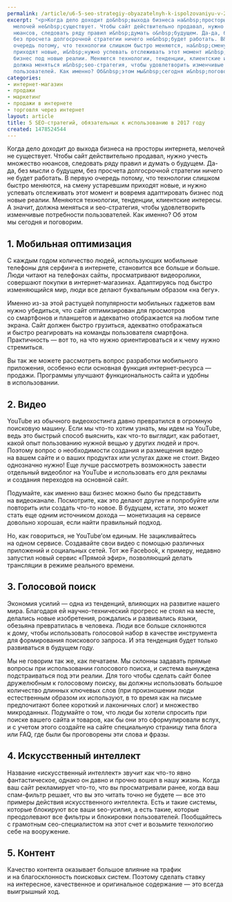 ```yaml
---
permalink: /article/u6-5-seo-strategiy-obyazatelnyh-k-ispolzovaniyu-v-2017-godu
excerpt: "<p>Когда дело доходит до&nbsp;выхода бизнеса на&nbsp;просторы интернета,
  мелочей не&nbsp;существует. Чтобы сайт действительно продавал, нужно учесть множество
  нюансов, следовать ряду правил и&nbsp;думать о&nbsp;будущем. Да-да, без мысли о&nbsp;будущем,
  без просчета долгосрочной стратегии ничего не&nbsp;будет работать. В&nbsp;первую
  очередь потому, что технологии слишком быстро меняются, на&nbsp;смену устаревшим
  приходят новые, и&nbsp;нужно успевать отслеживать этот момент и&nbsp;вовремя адаптировать
  бизнес под новые реалии. Меняются технологии, тенденции, клиентские интересы. А&nbsp;значит,
  должна меняться и&nbsp;seo-стратегия, чтобы удовлетворить изменчивые потребности
  пользователей. Как именно? Об&nbsp;этом мы&nbsp;сегодня и&nbsp;поговорим.</p>"
categories:
- интернет-магазин
- продажи
- маркетинг
- продажи в интернете
- торговля через интернет
layout: article
title: 5 SEO-стратегий, обязательных к использованию в 2017 году
created: 1478524544
---
```

<p>Когда дело доходит до&nbsp;выхода бизнеса на&nbsp;просторы интернета, мелочей не&nbsp;существует. Чтобы сайт действительно продавал, нужно учесть множество нюансов, следовать ряду правил и&nbsp;думать о&nbsp;будущем. Да-да, без мысли о&nbsp;будущем, без просчета долгосрочной стратегии ничего не&nbsp;будет работать. В&nbsp;первую очередь потому, что технологии слишком быстро меняются, на&nbsp;смену устаревшим приходят новые, и&nbsp;нужно успевать отслеживать этот момент и&nbsp;вовремя адаптировать бизнес под новые реалии. Меняются технологии, тенденции, клиентские интересы. А&nbsp;значит, должна меняться и&nbsp;seo-стратегия, чтобы удовлетворить изменчивые потребности пользователей. Как именно? Об&nbsp;этом мы&nbsp;сегодня и&nbsp;поговорим.</p>
<h2>1. Мобильная оптимизация</h2>
<p>С&nbsp;каждым годом количество людей, использующих мобильные телефоны для серфинга в&nbsp;интернете, становится все больше и&nbsp;больше. Люди читают на&nbsp;телефонах сайты, просматривают видеоролики, совершают покупки в&nbsp;интернет-магазинах. Адаптируясь под быстро изменяющийся мир, люди все делают буквальным образом «на&nbsp;бегу».</p>
<p>Именно из-за этой растущей популярности мобильных гаджетов вам нужно убедиться, что сайт оптимизирован для просмотров со&nbsp;смартфонов и&nbsp;планшетов и&nbsp;адекватно отображается на&nbsp;любом типе экрана. Сайт должен быстро грузиться, адекватно отображаться и&nbsp;быстро реагировать на&nbsp;команды пользователя смартфона. Практичность&nbsp;— вот&nbsp;то, на&nbsp;что нужно ориентироваться и&nbsp;к&nbsp;чему нужно стремиться. </p>
<p>Вы&nbsp;так&nbsp;же можете рассмотреть вопрос разработки мобильного приложения, особенно если основная функция интернет-ресурса&nbsp;— продажи. Программы улучшают функциональность сайта и&nbsp;удобны в&nbsp;использовании. </p>
<h2>2. Видео</h2>
<p>YouTube из&nbsp;обычного видеохостинга давно превратился в&nbsp;огромную поисковую машину. Если мы&nbsp;что-то хотим узнать, мы&nbsp;идем на&nbsp;YouTube, ведь это быстрый способ выяснить, как что-то выглядит, как работает, какой опыт пользованию нужной вещью у&nbsp;других людей и&nbsp;проч. Поэтому вопрос о&nbsp;необходимости создания и&nbsp;размещения видео на&nbsp;вашем сайте и&nbsp;о&nbsp;ваших продуктах или услугах даже не&nbsp;стоит. Видео однозначно нужно! Еще лучше рассмотреть возможность завести отдельный видеоблог на&nbsp;YouTube и&nbsp;использовать его для рекламы и&nbsp;создания переходов на&nbsp;основной сайт. </p>
<p>Подумайте, как именно ваш бизнес можно было&nbsp;бы представить на&nbsp;видеоканале. Посмотрите, как это делают другие и&nbsp;попробуйте или повторить или создать что-то новое. В&nbsp;будущем, кстати, это может стать еще одним источником дохода&nbsp;— монетизация на&nbsp;сервисе довольно хорошая, если найти правильный подход.</p>
<p>Но, как говориться, не&nbsp;YouTube’ом единым. Не&nbsp;зацикливайтесь на&nbsp;одном сервисе. Создавайте свои видео с&nbsp;помощью различных приложений и&nbsp;социальных сетей. Тот&nbsp;же Facebook, к&nbsp;примеру, недавно запустил новый сервис «Прямой эфир», позволяющий делать трансляции в&nbsp;режиме реального времени. </p>
<h2>3. Голосовой поиск</h2>
<p>Экономия усилий&nbsp;— одна из&nbsp;тенденций, влияющих на&nbsp;развитие нашего мира. Благодаря ей&nbsp;научно-технический прогресс не&nbsp;стоял на&nbsp;месте, делались новые изобретения, рождались и&nbsp;развивались языки, обезьяна превратилась в&nbsp;человека. Люди все больше склоняются к&nbsp;дому, чтобы использовать голосовой набор в&nbsp;качестве инструмента для формирования поискового запроса. И&nbsp;эта тенденция будет только развиваться в&nbsp;будущем году. </p>
<p>Мы&nbsp;не&nbsp;говорим так&nbsp;же, как печатаем. Мы&nbsp;склонны задавать прямые вопросы при использовании голосового поиска, и&nbsp;система вынуждена подстраиваться под эти реалии. Для того чтобы сделать сайт более дружелюбным к&nbsp;голосовому поиску, вы&nbsp;должны использовать большое количество длинных ключевых слов (при произношении люди естественным образом их&nbsp;используют, в&nbsp;то&nbsp;время как на&nbsp;письме предпочитают более короткий и&nbsp;лаконичных слог) и&nbsp;множество микроданных. Подумайте о&nbsp;том, что люди&nbsp;бы хотели спросить при поиске вашего сайта и&nbsp;товаров, как&nbsp;бы они это сформулировали вслух, и&nbsp;с&nbsp;учетом этого создайте на&nbsp;сайте специальную страницу типа блога или FAQ, где были&nbsp;бы проговорены эти слова и&nbsp;фразы.</p>
<h2>4. Искусственный интеллект</h2>
<p>Название «искусственный интеллект» звучит как что-то явно фантастическое, однако он&nbsp;давно и&nbsp;прочно вошел в&nbsp;нашу жизнь. Когда ваш сайт рекламирует что-то, что вы&nbsp;просматривали ранее, когда ваш спам-фильтр решает, что вы&nbsp;это читать точно не&nbsp;будете&nbsp;— все это примеры действия искусственного интеллекта. Есть и&nbsp;такие системы, которые блокируют все ваши seo-усилия, а&nbsp;есть такие, которые преодолевают все фильтры и&nbsp;блокировки пользователей. Пообщайтесь с&nbsp;грамотным сео-специалистом на&nbsp;этот счет и&nbsp;возьмите технологию себе на&nbsp;вооружение.</p>
<h2>5. Контент</h2>
<p>Качество контента оказывает большое влияние на&nbsp;трафик и&nbsp;на&nbsp;благосклонность поисковых систем. Поэтому сделать ставку на&nbsp;интересное, качественное и&nbsp;оригинальное содержание&nbsp;— это всегда выигрышный ход.</p>
